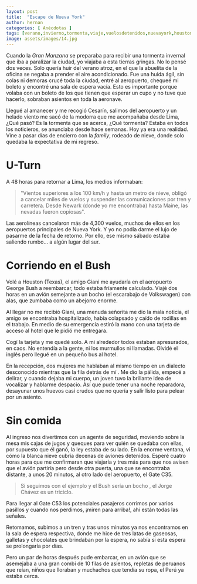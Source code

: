 ```yaml
---
layout: post
title:  "Escape de Nueva York"
author: hernan
categories: [ Anécdotas ]
tags: [verano,invierno,tormenta,viaje,vuelosdetenidos,nuevayork,houston,hernangarciaval]
image: assets/images/14.jpg
---
```


Cuando la *Gran Manzana* se preparaba para recibir una tormenta invernal que iba a paralizar la ciudad, yo viajaba a esta tierras gringas.
No lo pensé dos veces. Solo quería huir del verano atroz, en el que la abuelita de la oficina se negaba a prender el aire acondicionado.
Fue una huida ágil, sin colas ni demoras crucé toda la ciudad, entré al aeropuerto, chequeé mi boleto y encontré una sala de espera vacía. Esto es importante porque volaba con un boleto de los que tienen que esperar un cupo y no tuve que hacerlo, sobraban asientos en toda la aeronave. 

Llegué al amanecer y me recogió Cesarín, salimos del aeropuerto y un helado viento me sacó de la modorra que me acompañaba desde Lima, ¿Qué pasó? Es la tormenta que se acerca, ¿Qué tormenta?
Estaba en todos los noticieros, se anunciaba desde hace semanas. Hoy ya era una realidad. Vine a pasar días de encierro con la _family_, rodeado de nieve, donde solo quedaba la expectativa de mi regreso.

# U-Turn

A 48 horas para retornar a Lima, los medios informaban: 
> "Vientos superiores a los 100 km/h y hasta un metro de nieve, obligó a cancelar miles de vuelos y suspender las comunicaciones por tren y carretera. Desde Newark (donde yo me encontraba) hasta Maine, las nevadas fueron copiosas".

Las aerolíneas cancelaron más de 4,300 vuelos, muchos de ellos en los aeropuertos principales de Nueva York. Y yo no podía darme el lujo de pasarme de la fecha de retorno. Por ello, ese mismo sábado estaba saliendo rumbo... a algún lugar del sur. 

# Corriendo en el Bush

Volé a Houston (Texas), el amigo Giani me ayudaría en el aeropuerto George Bush a reembarcar, todo estaba fríamente calculado.  Viajé dos horas en un avión semejante a un bocho (el escarabajo de Volkswagen) con alas, que zumbaba como un abejorro enorme. 

Al llegar no me recibió Giani, una menuda señorita me dio la mala noticia, el amigo se encontraba hospitalizado, había colapsado y caído de rodillas en el trabajo. En medio de su emergencia estiró la mano con una tarjeta de acceso al hotel que  le pidió me entregara. 

Cogí la tarjeta y me quedé solo. A mi alrededor todos estaban apresurados, en caos. No entendía a la gente, ni los murmullos ni llamadas. Olvidé el inglés pero llegué en un pequeño bus al hotel. 

En la recepción, dos mujeres me hablaban al mismo tiempo en un dialecto desconocido mientras que la fila detrás de mí . Me dio la pálida, empecé a delirar, y cuando dejaba mi cuerpo, un joven tuvo la brillante idea de vocalizar y hablarme despacio. Así que pude tener una noche reparadora, desayunar unos huevos casi crudos que no quería y salir listo para pelear por un asiento.

# Sin comida
Al ingreso nos divertimos con un agente de seguridad, moviendo sobre la mesa mis cajas de jugos y queques para ver quién se quedaba con ellas, por supuesto que él ganó, la ley estaba de su lado.  En la enorme ventana, vi cómo la blanca nieve cubría decenas de aviones detenidos. Esperé cuatro horas para que me confirmaran que viajaría  y tres más para que nos avisen que el avión partiría pero desde otra puerta, una que se encontraba distante, a unos 20 minutos, al otro lado del aeropuerto, el Gate C35. 

> Si seguimos con el ejemplo y el Bush sería un bocho , el Jorge Chávez es un triciclo. 

Para llegar al Gate C53 los potenciales pasajeros corrimos por varios pasillos y cuando nos perdimos, ¡miren para arriba!, ahí están todas las señales. 

Retomamos, subimos a un tren y tras unos minutos ya nos encontramos en la sala de espera respectiva, donde me hice de tres latas de gaseosas, galletas y chocolates que brindaban por la espera, no sabía si esta espera se prolongaría por días. 

Pero un par de horas después pude embarcar, en un avión que se asemejaba a una gran combi de 10 filas de asientos, repletas de peruanos que reían, niños que lloraban y muchachos que tendía su ropa, el Perú ya estaba cerca.
